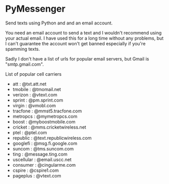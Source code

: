 # PyMessenger
Send texts using Python and and an email account.

You need an email account to send a text and I wouldn't recommend using your actual email. I have used this for a long time without any problems, but I can't guarantee the account won't get banned especially if you're spamming texts.

Sadly I don't have a list of urls for popular email servers, but Gmail is "smtp.gmail.com".


List of popular cell carriers
* att : @txt.att.net
* tmobile : @tmomail.net
* verizon : @vtext.com
* sprint : @pm.sprint.com
* virgin : @vmobl.com
* tracfone : @mmst5.tracfone.com
* metropcs : @mymetropcs.com
* boost : @myboostmobile.com
* cricket : @mms.cricketwireless.net
* ptel : @ptel.com
* republic : @text.republicwireless.com
* googlefi : @msg.fi.google.com
* suncom : @tms.suncom.com
* ting : @message.ting.com
* uscellular : @email.uscc.net
* consumer : @cingularme.com
* cspire : @cspire1.com
* pageplus : @vtext.com
